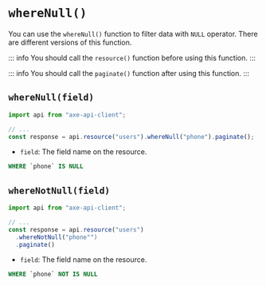 # `whereNull()`

You can use the `whereNull()` function to filter data with `NULL` operator. There are different versions of this function.

::: info
You should call the `resource()` function before using this function.
:::

::: info
You should call the `paginate()` function after using this function.
:::

## `whereNull(field)`

```ts
import api from "axe-api-client";

// ...
const response = api.resource("users").whereNull("phone").paginate();
```

- `field`: The field name on the resource.

```sql
WHERE `phone` IS NULL
```

## `whereNotNull(field)`

```ts
import api from "axe-api-client";

// ...
const response = api.resource("users")
  .whereNotNull("phone"")
  .paginate()
```

- `field`: The field name on the resource.

```sql
WHERE `phone` NOT IS NULL
```
